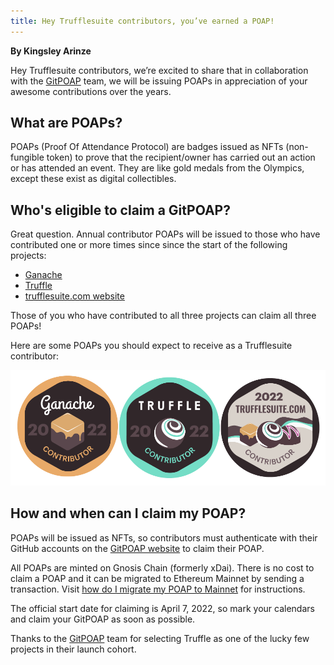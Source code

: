 ```yaml
---
title: Hey Trufflesuite contributors, you’ve earned a POAP!
---
```


**By Kingsley Arinze**

Hey Trufflesuite contributors, we’re excited to share that in collaboration with the [GitPOAP](https://gitpoap.io/) team, we will be issuing POAPs in appreciation of your awesome contributions over the years. 

## What are POAPs?

POAPs (Proof Of Attendance Protocol) are badges issued as NFTs (non-fungible token) to prove that the recipient/owner has carried out an action or has attended an event. They are like gold medals from the Olympics, except these exist as digital collectibles. 

## Who's eligible to claim a GitPOAP?

Great question. Annual contributor POAPs will be issued to those who have contributed one or more times since since the start of the following projects:

- [Ganache](https://github.com/trufflesuite/ganache)
- [Truffle](https://github.com/trufflesuite/truffle)
- [trufflesuite.com website](https://github.com/trufflesuite/trufflesuite.com)

Those of you who have contributed to all three projects can claim all three POAPs! 

Here are some POAPs you should expect to receive as a Trufflesuite contributor:

![3 examples of GitPOAPs you could expect to receive as a contributor](./poap-examples.png)

## How and when can I claim my POAP?

POAPs will be issued as NFTs, so contributors must authenticate with their GitHub accounts on the [GitPOAP website](https://gitpoap.io/) to claim their POAP.

All POAPs are minted on Gnosis Chain (formerly xDai). There is no cost to claim a POAP and it can be migrated to Ethereum Mainnet by sending a transaction. Visit [how do I migrate my POAP to Mainnet](https://intercom.help/poap/en/articles/5790336-how-do-i-migrate-my-poap-to-mainnet) for instructions.

The official start date for claiming is April 7, 2022, so mark your calendars and claim your GitPOAP as soon as possible.

Thanks to the [GitPOAP](https://twitter.com/gitpoap) team for selecting Truffle as one of the lucky few projects in their launch cohort.
